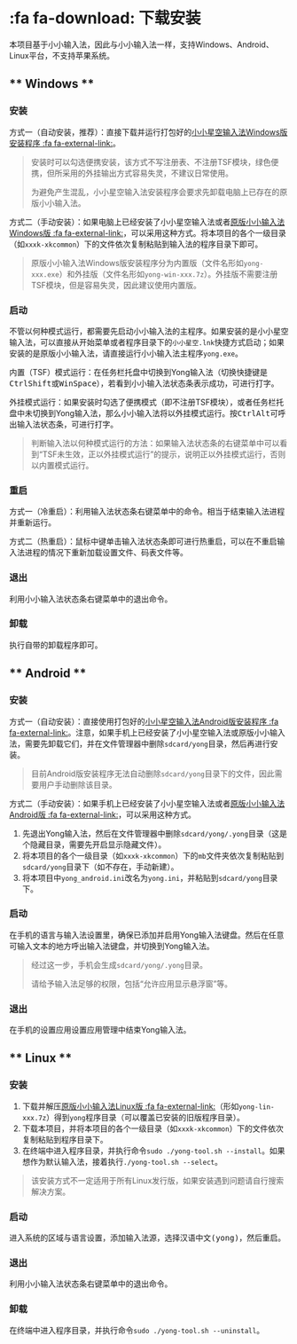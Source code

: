# :fa fa-download: 下载安装

本项目基于小小输入法，因此与小小输入法一样，支持Windows、Android、Linux平台，不支持苹果系统。

<!-- tabs:start -->

## ** Windows **

### 安装

方式一（自动安装，推荐）：直接下载并运行打包好的[小小星空输入法Windows版安装程序 :fa fa-external-link:][小小星空网盘]。

> 安装时可以勾选便携安装，该方式不写注册表、不注册TSF模块，绿色便携，但所采用的外挂输出方式容易失灵，不建议日常使用。
>
> 为避免产生混乱，小小星空输入法安装程序会要求先卸载电脑上已存在的原版小小输入法。

方式二（手动安装）：如果电脑上已经安装了小小星空输入法或者[原版小小输入法Windows版 :fa fa-external-link:][小小网盘]，可以采用这种方式。将本项目的各个一级目录（如`xxxk-xkcommon`）下的文件依次复制粘贴到输入法的程序目录下即可。

> 原版小小输入法Windows版安装程序分为内置版（文件名形如`yong-xxx.exe`）和外挂版（文件名形如`yong-win-xxx.7z`）。外挂版不需要注册TSF模块，但是容易失灵，因此建议使用内置版。

### 启动

不管以何种模式运行，都需要先启动小小输入法的主程序。如果安装的是小小星空输入法，可以直接从开始菜单或者程序目录下的`小小星空.lnk`快捷方式启动；如果安装的是原版小小输入法，请直接运行小小输入法主程序`yong.exe`。

内置（TSF）模式运行：在任务栏托盘中切换到Yong输入法（切换快捷键是<kbd>Ctrl</kbd><kbd>Shift</kbd>或<kbd>Win</kbd><kbd>Space</kbd>），若看到小小输入法状态条表示成功，可进行打字。

外挂模式运行：如果安装时勾选了便携模式（即不注册TSF模块），或者任务栏托盘中未切换到Yong输入法，那么小小输入法将以外挂模式运行。按<kbd>Ctrl</kbd><kbd>Alt</kbd>可呼出输入法状态条，可进行打字。

> 判断输入法以何种模式运行的方法：如果输入法状态条的右键菜单中可以看到“TSF未生效，正以外挂模式运行”的提示，说明正以外挂模式运行，否则以内置模式运行。

### 重启

方式一（冷重启）：利用输入法状态条右键菜单中的命令。相当于结束输入法进程并重新运行。

方式二（热重启）：鼠标中键单击输入法状态条即可进行热重启，可以在不重启输入法进程的情况下重新加载设置文件、码表文件等。

### 退出

利用小小输入法状态条右键菜单中的退出命令。

### 卸载

执行自带的卸载程序即可。

## ** Android **

### 安装

方式一（自动安装）：直接使用打包好的[小小星空输入法Android版安装程序 :fa fa-external-link:][小小星空网盘]。注意，如果手机上已经安装了小小星空输入法或原版小小输入法，需要先卸载它们，并在文件管理器中删除`sdcard/yong`目录，然后再进行安装。

> 目前Android版安装程序无法自动删除`sdcard/yong`目录下的文件，因此需要用户手动删除该目录。

方式二（手动安装）：如果手机上已经安装了小小星空输入法或者[原版小小输入法Android版 :fa fa-external-link:][小小网盘]，可以采用这种方式。

1. 先退出Yong输入法，然后在文件管理器中删除`sdcard/yong/.yong`目录（这是个隐藏目录，需要先开启显示隐藏文件）。
2. 将本项目的各个一级目录（如`xxxk-xkcommon`）下的`mb`文件夹依次复制粘贴到`sdcard/yong`目录下（如不存在，手动新建）。
3. 将本项目中`yong_android.ini`改名为`yong.ini`，并粘贴到`sdcard/yong`目录下。

### 启动

在手机的语言与输入法设置里，确保已添加并启用Yong输入法键盘。然后在任意可输入文本的地方呼出输入法键盘，并切换到Yong输入法。

> 经过这一步，手机会生成`sdcard/yong/.yong`目录。
>
> 请给予输入法足够的权限，包括“允许应用显示悬浮窗”等。

### 退出

在手机的<kbd>设置</kbd><kbd>应用设置</kbd><kbd>应用管理</kbd>中结束Yong输入法。

## ** Linux **

### 安装

1. 下载并解压[原版小小输入法Linux版 :fa fa-external-link:][小小网盘]（形如`yong-lin-xxx.7z`）得到`yong`程序目录（可以覆盖已安装的旧版程序目录）。
2. 下载本项目，并将本项目的各个一级目录（如`xxxk-xkcommon`）下的文件依次复制粘贴到程序目录下。
3. 在终端中进入程序目录，并执行命令`sudo ./yong-tool.sh --install`。如果想作为默认输入法，接着执行`./yong-tool.sh --select`。

> 该安装方式不一定适用于所有Linux发行版，如果安装遇到问题请自行搜索解决方案。

### 启动

进入系统的区域与语言设置，添加输入法源，选择<kbd>汉语</kbd><kbd>中文(yong)</kbd>，然后重启。

### 退出

利用小小输入法状态条右键菜单中的退出命令。

### 卸载

在终端中进入程序目录，并执行命令`sudo ./yong-tool.sh --uninstall`。

<!-- tabs:end -->



[小小网盘]: http://yongim.ys168.com/ "小小输入法网盘"
[小小论坛]:http://yong.dgod.net/ "小小输入法论坛"
[小小项目]: https://github.com/dgod/yong "小小输入法项目页"

[小小星空网盘]: http://xxxk.ys168.com/ "小小星空网盘"

[星空QQ群]: https://jq.qq.com/?_wv=1027&k=5tVcZlL "星空QQ群"
[星空官网]: https://xkinput.gitee.io/ "星空系列方案官网"
[小小星空项目]: https://gitee.com/xkinput/xxxk "小小星空项目"
[星空电报群]: https://t.me/xkinput "星空电报群"